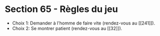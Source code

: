 # Section 65 - Règles du jeu

- Choix 1: Demander à l'homme de faire vite (rendez-vous au [[241]]).
- Choix 2: Se montrer patient (rendez-vous au [[32]]).